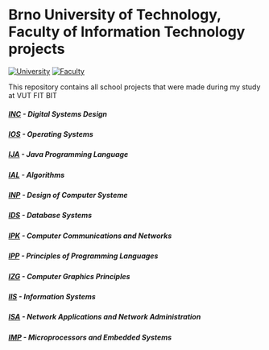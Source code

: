 # Brno University of Technology, Faculty of Information Technology projects
[![University](https://img.shields.io/badge/University-Brno%20University%20of%20Technology-red.svg)](https://www.vutbr.cz/en/)
[![Faculty](https://img.shields.io/badge/Faculty-Faculty%20of%20Information%20Technology-blue.svg)](http://www.fit.vutbr.cz/.en)

This repository contains all school projects that were made during my study at VUT FIT BIT


##### [INC](/INC) - Digital Systems Design
##### [IOS](/IOS) - Operating Systems
##### [IJA](/IJA) - Java Programming Language
##### [IAL](/IAL) - Algorithms
##### [INP](/INP) - Design of Computer Systeme
##### [IDS](/IDS) - Database Systems
##### [IPK](/IPK) - Computer Communications and Networks
##### [IPP](/IPP) - Principles of Programming Languages
##### [IZG](/IZG) - Computer Graphics Principles
##### [IIS](/IIS) - Information Systems
##### [ISA](/ISA) - Network Applications and Network Administration
##### [IMP](/IMP) - Microprocessors and Embedded Systems
